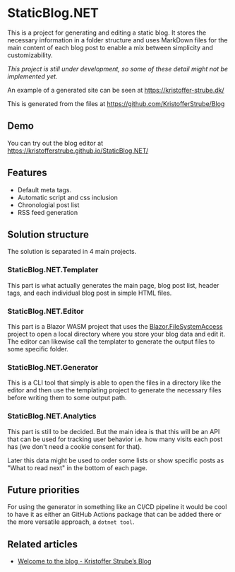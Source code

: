 # StaticBlog.NET
This is a project for generating and editing a static blog. It stores the necessary information in a folder structure and uses MarkDown files for the main content of each blog post to enable a mix between simplicity and customizability.

*This project is still under development, so some of these detail might not be implemented yet.*

An example of a generated site can be seen at https://kristoffer-strube.dk/

This is generated from the files at https://github.com/KristofferStrube/Blog

## Demo
You can try out the blog editor at https://kristofferstrube.github.io/StaticBlog.NET/

## Features
- Default meta tags.
- Automatic script and css inclusion
- Chronologial post list
- RSS feed generation

## Solution structure
The solution is separated in 4 main projects.
### StaticBlog.NET.Templater
This part is what actually generates the main page, blog post list, header tags, and each individual blog post in simple HTML files.
### StaticBlog.NET.Editor
This part is a Blazor WASM project that uses the [Blazor.FileSystemAccess](https://github.com/KristofferStrube/Blazor.FileSystemAccess) project to open a local directory where you store your blog data and edit it.
The editor can likewise call the templater to generate the output files to some specific folder.
### StaticBlog.NET.Generator
This is a CLI tool that simply is able to open the files in a directory like the editor and then use the templating project to generate the necessary files before writing them to some output path.
### StaticBlog.NET.Analytics
This part is still to be decided. But the main idea is that this will be an API that can be used for tracking user behavior i.e. how many visits each post has (we don't need a cookie consent for that).

Later this data might be used to order some lists or show specific posts as "What to read next" in the bottom of each page.

## Future priorities
For using the generator in something like an CI/CD pipeline it would be cool to have it as either an GitHub Actions package that can be added there or the more versatile approach, a `dotnet tool`.

## Related articles
- [Welcome to the blog - Kristoffer Strube’s Blog](https://kristoffer-strube.dk/post/welcome-to-the-blog.html)
